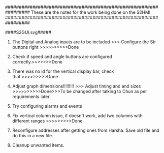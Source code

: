 #################################################################
These are the notes for the work being done on the S2HMI
#################################################################


####S2GUI.svg#####
1. The Digital and Analog inputs are to be included >>> Configure the Str buttons right >>>>>>>>>>Done

2. Check if speed and angle buttons are configured correctly.>>>>>>>Done

3. There was no id for the vertical display bar, check that.>>>>>>>>>Done

4. Adjust graph dimensions!!!!!!!!! >>> Adjust timing and and sizes >>>>>>>>>>Done>>>To be changed after talking to Chun as per requirements later

5. Try configuring alarms and events

6. Fix vertical column issue, if doesn't work, add two columns with different ranges >>>>>>>>>Done

7. Reconfigure addresses after getting ones from Harsha. Save old file and do this in a new file.

8. Cleanup unwanted items.




